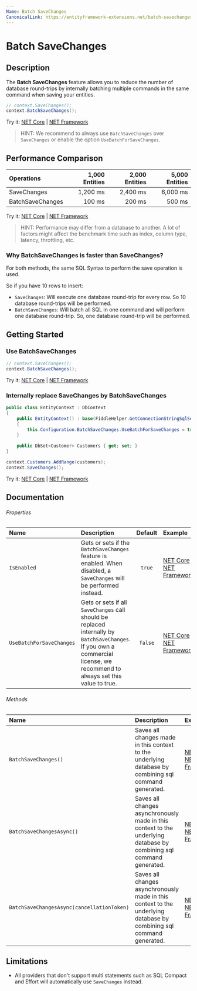 ```yaml
---
Name: Batch SaveChanges
CanonicalLink: https://entityframework-extensions.net/batch-savechanges
---
```


# Batch SaveChanges

## Description
The **Batch SaveChanges** feature allows you to reduce the number of database round-trips by internally batching multiple commands in the same command when saving your entities.

```csharp
// context.SaveChanges();    
context.BatchSaveChanges();    
```
Try it: [NET Core](https://dotnetfiddle.net/nRotN4) | [NET Framework](https://dotnetfiddle.net/dJK5Vr)

> HINT: We recommend to always use `BatchSaveChanges` over `SaveChanges` or enable the option `UseBatchForSaveChanges`.

## Performance Comparison

| Operations      | 1,000 Entities | 2,000 Entities | 5,000 Entities |
| :-------------- | -------------: | -------------: | -------------: |
| SaveChanges     | 1,200 ms       | 2,400 ms       | 6,000 ms       |
| BatchSaveChanges| 100 ms         | 200 ms         | 500 ms          |

Try it: [NET Core](https://dotnetfiddle.net/ouVK6Z) | [NET Framework](https://dotnetfiddle.net/2MDZQh)

> HINT: Performance may differ from a database to another. A lot of factors might affect the benchmark time such as index, column type, latency, throttling, etc.

### Why BatchSaveChanges is faster than SaveChanges?
For both methods, the same SQL Syntax to perform the save operation is used.

So if you have 10 rows to insert:
- `SaveChanges`: Will execute one database round-trip for every row. So 10 database round-trips will be performed.
- `BatchSaveChanges`: Will batch all SQL in one command and will perform one database round-trip. So, one database round-trip will be performed.

## Getting Started

### Use BatchSaveChanges
```csharp
// context.SaveChanges();    
context.BatchSaveChanges();    
```
Try it: [NET Core](https://dotnetfiddle.net/CFZhU9) | [NET Framework](https://dotnetfiddle.net/PQHDLC)

### Internally replace SaveChanges by BatchSaveChanges
```csharp
public class EntityContext : DbContext
{
    public EntityContext() : base(FiddleHelper.GetConnectionStringSqlServer())
    {
        this.Configuration.BatchSaveChanges.UseBatchForSaveChanges = true;
    }
    
    public DbSet<Customer> Customers { get; set; }
}

context.Customers.AddRange(customers);
context.SaveChanges();
```
Try it: [NET Core](https://dotnetfiddle.net/ciy7du) | [NET Framework](https://dotnetfiddle.net/SQ58gU)

## Documentation

###### Properties

| Name | Description | Default | Example |
| :--- | :---------- | :-----: | :------ |
| `IsEnabled` | Gets or sets if the `BatchSaveChanges` feature is enabled. When disabled, a `SaveChanges` will be performed instead. | `true` | [NET Core](https://dotnetfiddle.net/NqAJ1Q) / [NET Framework](https://dotnetfiddle.net/jo6QN1) |
| `UseBatchForSaveChanges` | Gets or sets if all `SaveChanges` call should be replaced internally by `BatchSaveChanges`. If you own a commercial license, we recommend to always set this value to true. | `false` | [NET Core](https://dotnetfiddle.net/F4NEpM) / [NET Framework](https://dotnetfiddle.net/ceeM0J) |

###### Methods

| Name | Description | Example |
| :--- | :---------- | :------ |
| `BatchSaveChanges()` | Saves all changes made in this context to the underlying database by combining sql command generated. | [NET Core](https://dotnetfiddle.net/uiFeW9) / [NET Framework](https://dotnetfiddle.net/mtICR7) |
| `BatchSaveChangesAsync()` | Saves all changes asynchronously made in this context to the underlying database by combining sql command generated. | [NET Core](https://dotnetfiddle.net/wg4syB) / [NET Framework](https://dotnetfiddle.net/E8LJmC) |
| `BatchSaveChangesAsync(cancellationToken)` | Saves all changes asynchronously made in this context to the underlying database by combining sql command generated. | [NET Core](https://dotnetfiddle.net/MFO4J9) / [NET Framework](https://dotnetfiddle.net/1PLKzr) |

## Limitations
- All providers that don't support multi statements such as SQL Compact and Effort will automatically use `SaveChanges` instead.
